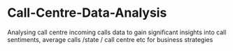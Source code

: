 # Call-Centre-Data-Analysis
Analysing call centre incoming calls data to gain significant insights  into call sentiments, average calls /state / call centre etc for business strategies
